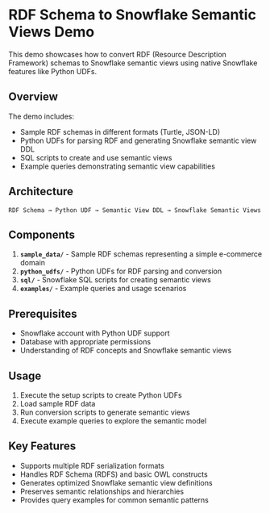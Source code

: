 # RDF Schema to Snowflake Semantic Views Demo

This demo showcases how to convert RDF (Resource Description Framework) schemas to Snowflake semantic views using native Snowflake features like Python UDFs.

## Overview

The demo includes:
- Sample RDF schemas in different formats (Turtle, JSON-LD)
- Python UDFs for parsing RDF and generating Snowflake semantic view DDL
- SQL scripts to create and use semantic views
- Example queries demonstrating semantic view capabilities

## Architecture

```
RDF Schema → Python UDF → Semantic View DDL → Snowflake Semantic Views
```

## Components

1. **`sample_data/`** - Sample RDF schemas representing a simple e-commerce domain
2. **`python_udfs/`** - Python UDFs for RDF parsing and conversion
3. **`sql/`** - Snowflake SQL scripts for creating semantic views
4. **`examples/`** - Example queries and usage scenarios

## Prerequisites

- Snowflake account with Python UDF support
- Database with appropriate permissions
- Understanding of RDF concepts and Snowflake semantic views

## Usage

1. Execute the setup scripts to create Python UDFs
2. Load sample RDF data
3. Run conversion scripts to generate semantic views
4. Execute example queries to explore the semantic model

## Key Features

- Supports multiple RDF serialization formats
- Handles RDF Schema (RDFS) and basic OWL constructs
- Generates optimized Snowflake semantic view definitions
- Preserves semantic relationships and hierarchies
- Provides query examples for common semantic patterns